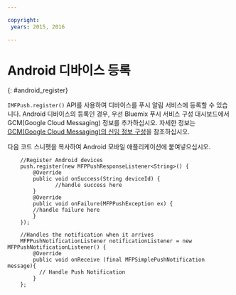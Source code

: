 ```yaml
---

copyright:
 years: 2015, 2016

---
```


# Android 디바이스 등록
{: #android_register}

```IMFPush.register()``` API를 사용하여 디바이스를 푸시 알림 서비스에 등록할 수 있습니다. Android 디바이스의 등록인 경우, 우선 Bluemix 푸시 서비스 구성 대시보드에서 GCM(Google Cloud Messaging) 정보를 추가하십시오. 자세한 정보는 [GCM(Google Cloud Messaging)의 신임 정보 구성](t_push_provider_android.html)을 참조하십시오. 

다음 코드 스니펫을 복사하여 Android 모바일 애플리케이션에 붙여넣으십시오. 

```
	//Register Android devices
	push.register(new MFPPushResponseListener<String>() {
	    @Override
	    public void onSuccess(String deviceId) {
	           //handle success here
	    }
	    @Override
	    public void onFailure(MFPPushException ex) {
	    //handle failure here
	    }
	});
```

```
	//Handles the notification when it arrives
	MFPPushNotificationListener notificationListener = new MFPPushNotificationListener() {
	    @Override
	    public void onReceive (final MFPSimplePushNotification message){
	      // Handle Push Notification
	    }
	};
```
